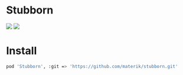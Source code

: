 # Stubborn

[![](https://img.shields.io/badge/contact-@thematerik-blue.svg?style=flat-square)](http://twitter.com/thematerik)
[![](https://img.shields.io/travis/materik/stubborn.svg?style=flat-square)](https://travis-ci.org/materik/stubborn)

# Install

```bash
pod 'Stubborn', :git => 'https://github.com/materik/stubborn.git'
```

